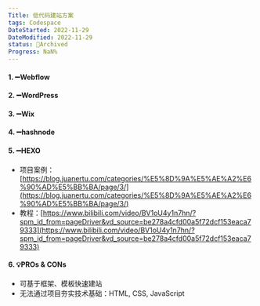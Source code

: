 ```yaml
---
Title: 低代码建站方案
tags: Codespace
DateStarted: 2022-11-29
DateModified: 2022-11-29
status: 🔵Archived
Progress: NaN%
---
```


#### 1. ➖Webflow

#### 2. ➖WordPress

#### 3. ➖Wix

#### 4. ➖hashnode

#### 5. ➖HEXO

- 项目案例：[https://blog.juanertu.com/categories/%E5%8D%9A%E5%AE%A2%E6%90%AD%E5%BB%BA/page/3/](https://blog.juanertu.com/categories/%E5%8D%9A%E5%AE%A2%E6%90%AD%E5%BB%BA/page/3/)
- 教程：[https://www.bilibili.com/video/BV1oU4y1n7hn/?spm_id_from=pageDriver&vd_source=be278a4cfd00a5f72dcf153eaca79333](https://www.bilibili.com/video/BV1oU4y1n7hn/?spm_id_from=pageDriver&vd_source=be278a4cfd00a5f72dcf153eaca79333)

#### 6. 💡PROs & CONs

- 可基于框架、模板快速建站
- 无法通过项目夯实技术基础：HTML, CSS, JavaScript
